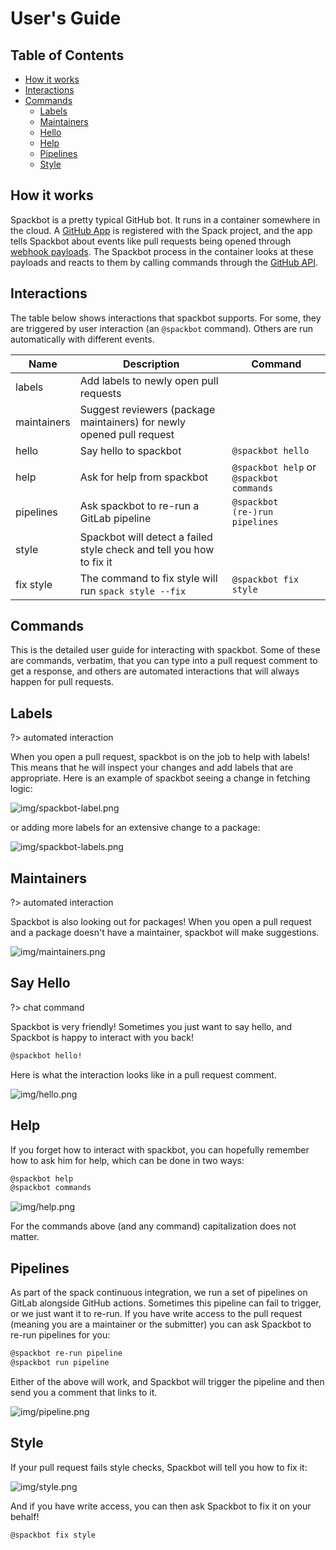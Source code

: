 # User's Guide

## Table of Contents

- [How it works](#how-it-works)
- [Interactions](#iteractions)
- [Commands](#commands)
  - [Labels](#labels)
  - [Maintainers](#maintainers)
  - [Hello](#say-hello)
  - [Help](#help)
  - [Pipelines](#pipelines)
  - [Style](#style)

## How it works

Spackbot is a pretty typical GitHub bot. It runs in a container somewhere in the cloud. A
[GitHub App](https://docs.github.com/en/developers/apps/about-apps) is
registered with the Spack project, and the app tells Spackbot about events like
pull requests being opened through
[webhook payloads](https://docs.github.com/en/developers/webhooks-and-events/webhook-events-and-payloads).
The Spackbot process in the container looks at these payloads and reacts to
them by calling commands through the
[GitHub API](https://docs.github.com/en/rest).

## Interactions

The table below shows interactions that spackbot supports. For some, they are 
triggered by user interaction (an `@spackbot` command). Others are run automatically
with different events.

| Name | Description | Command |
|------|-------------|---------|
|labels| Add labels to newly open pull requests | |
|maintainers| Suggest reviewers (package maintainers) for newly opened pull request | |
|hello| Say hello to spackbot | `@spackbot hello`|
|help| Ask for help from spackbot | `@spackbot help` or `@spackbot commands`|
|pipelines| Ask spackbot to re-run a GitLab pipeline | `@spackbot (re-)run pipelines`|
|style| Spackbot will detect a failed style check and tell you how to fix it | |
|fix style| The command to fix style will run `spack style --fix`| `@spackbot fix style`|

## Commands

This is the detailed user guide for interacting with spackbot. Some of these
are commands, verbatim, that you can type into a pull request comment to get a response,
and others are automated interactions that will always happen for pull requests.

## Labels

?> automated interaction

When you open a pull request, spackbot is on the job to help with labels! This
means that he will inspect your changes and add labels that are appropriate.
Here is an example of spackbot seeing a change in fetching logic:

![img/spackbot-label.png](img/spackbot-label.png)

or adding more labels for an extensive change to a package:

![img/spackbot-labels.png](img/spackbot-labels.png)


## Maintainers

?> automated interaction

Spackbot is also looking out for packages! When you open a pull request and a package
doesn't have a maintainer, spackbot will make suggestions.

![img/maintainers.png](img/maintainers.png)

## Say Hello

?> chat command

Spackbot is very friendly! Sometimes you just want to say hello, and Spackbot 
is happy to interact with you back!

```bash
@spackbot hello!
```

Here is what the interaction looks like in a pull request comment.

![img/hello.png](img/hello.png)


## Help

If you forget how to interact with spackbot, you can hopefully remember how
to ask him for help, which can be done in two ways:

```bash
@spackbot help
@spackbot commands
```
![img/help.png](img/help.png)

For the commands above (and any command) capitalization does not matter.

## Pipelines

As part of the spack continuous integration, we run a set of pipelines on GitLab alongside
GitHub actions. Sometimes this pipeline can fail to trigger, or we just want it to re-run.
If you have write access to the pull request (meaning you are a maintainer or the submitter)
you can ask Spackbot to re-run pipelines for you:

```bash
@spackbot re-run pipeline
@spackbot run pipeline
```
Either of the above will work, and Spackbot will trigger the pipeline and then
send you a comment that links to it.

![img/pipeline.png](img/pipeline.png)


## Style

If your pull request fails style checks, Spackbot will tell you how to fix it:

![img/style.png](img/style.png)

And if you have write access, you can then ask Spackbot to fix it on your behalf!


```bash
@spackbot fix style
```
